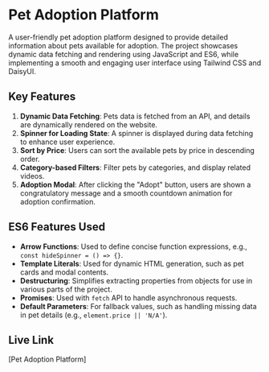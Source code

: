 # Pet Adoption Platform

A user-friendly pet adoption platform designed to provide detailed information about pets available for adoption. The project showcases dynamic data fetching and rendering using JavaScript and ES6, while implementing a smooth and engaging user interface using Tailwind CSS and DaisyUI.

## Key Features
1. **Dynamic Data Fetching**: Pets data is fetched from an API, and details are dynamically rendered on the website.
2. **Spinner for Loading State**: A spinner is displayed during data fetching to enhance user experience.
3. **Sort by Price**: Users can sort the available pets by price in descending order.
4. **Category-based Filters**: Filter pets by categories, and display related videos.
5. **Adoption Modal**: After clicking the "Adopt" button, users are shown a congratulatory message and a smooth countdown animation for adoption confirmation.

## ES6 Features Used
- **Arrow Functions**: Used to define concise function expressions, e.g., `const hideSpinner = () => {}`.
- **Template Literals**: Used for dynamic HTML generation, such as pet cards and modal contents.
- **Destructuring**: Simplifies extracting properties from objects for use in various parts of the project.
- **Promises**: Used with `fetch` API to handle asynchronous requests.
- **Default Parameters**: For fallback values, such as handling missing data in pet details (e.g., `element.price || 'N/A'`).

## Live Link
[Pet Adoption Platform]

